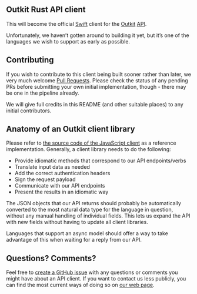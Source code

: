 ## Outkit Rust API client
This will become the official [Swift](https://developer.apple.com/swift/) client for 
the [Outkit](https://outkit.io/) [API](https://docs.outkit.io/). 

Unfortunately, we haven’t gotten around to building it yet, but it’s one of the languages we wish to support as early as possible.

## Contributing
If you wish to contribute to this client being built sooner rather than later, we very much welcome [Pull Requests](https://github.com/outkit/swift-client/pulls). 
Please check the status of any pending PRs before submitting your own initial implementation, though - there may be 
one in the pipeline already.

We will give full credits in this README (and other suitable places) to any initial contributors.

## Anatomy of an Outkit client library
Please refer to [the source code of the JavaScript client](https://github.com/outkit/javascript-client) as a reference implementation. 
Generally, a client library needs to do the following:

* Provide idiomatic methods that correspond to our API endpoints/verbs
* Translate input data as needed
* Add the correct authentication headers
* Sign the request payload
* Communicate with our API endpoints
* Present the results in an idiomatic way 

The JSON objects that our API returns should probably be automatically converted to the most
natural data type for the language in question, without any manual handling of individual fields. 
This lets us expand the API with new fields without having to update all client libraries.

Languages that support an async model should offer a way to take advantage of this when waiting for a
reply from our API.

## Questions? Comments?
Feel free to [create a GitHub issue](https://github.com/outkit/swift-client/issues) with any questions or comments you might have about an API client.
If you want to contact us less publicly, you can find the most current ways of doing so on [our web page](https://outkit.io/contact).
